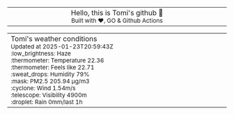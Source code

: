 
<div align="center">
<table>
<tbody>
<td align="center">
<img width="2000" height="0"><br>
Hello, this is Tomi's github 👋<br>
<sup>Built with ❤️, GO & Github Actions</sup><br>
<img width="2000" height="0">
</td>
</tbody>
</table>
</div>
<table>
<tbody>
<td align="left">
<img width="2000" height="0"><br>
Tomi's weather conditions<br>
<sup>Updated at 2025-01-23T20:59:43Z</sup><br>
<sup>:low_brightness: Haze</sup><br>
<sup>:thermometer: Temperature 22.36 </sup><br>
<sup>:thermometer: Feels like 22.71</sup><br>
<sup>:sweat_drops: Humidity 79%</sup><br>
<sup>:mask: PM2.5 205.94 μg/m3</sup><br>
<sup>:cyclone: Wind 1.54m/s </sup><br>
<sup>:telescope: Visibility 4900m </sup><br>
<sup>:droplet: Rain 0mm/last 1h </sup><br>
<img width="2000" height="0">
</td>
<td align="left">
<img width="2000" height="0"><br>
<br>
<img width="2000" height="0">
</td>
</tbody>
</table>
</div>
    